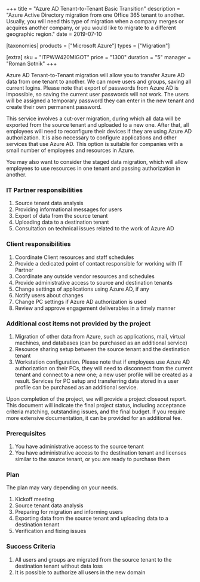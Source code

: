 +++
title = "Azure AD Tenant-to-Tenant Basic Transition"
description = "Azure Active Directory migration from one Office 365 tenant to another. Usually, you will need this type of migration when a company merges or acquires another company, or you would like to migrate to a different geographic region."
date = 2019-07-10

[taxonomies]
products = ["Microsoft Azure"]
types = ["Migration"]

[extra]
sku = "ITPWW420MIGOT"
price = "1300"
duration = "5"
manager = "Roman Sotnik"
+++

Azure AD Tenant-to-Tenant migration will allow you to transfer Azure AD
data from one tenant to another. We can move users and groups, saving
all current logins. Please note that export of passwords from Azure AD
is impossible, so saving the current user passwords will not work. The
users will be assigned a temporary password they can enter in
the new tenant and create their own permanent password.

This service involves a cut-over migration, during which all data will
be exported from the source tenant and uploaded to a new one.
After that, all employees will need to reconfigure their devices if they
are using Azure AD authorization. It is also necessary to configure
applications and other services that use Azure AD. This option is
suitable for companies with a small number of employees and resources in
Azure.

You may also want to consider the staged data migration, which will allow
employees to use resources in one tenant and passing authorization in
another.

### IT Partner responsibilities

1.  Source tenant data analysis
2.  Providing informational messages for users
3.  Export of data from the source tenant
4.  Uploading data to a destination tenant
5.  Consultation on technical issues related to the work of Azure AD

### Client responsibilities

1.  Coordinate Client resources and staff schedules
2.  Provide a dedicated point of contact responsible for working with IT
    Partner
3.  Coordinate any outside vendor resources and schedules
4.  Provide administrative access to source and destination tenants
5.  Change settings of applications using Azure AD, if any
6.  Notify users about changes
7.  Change PC settings if Azure AD authorization is used
8.  Review and approve engagement deliverables in a timely manner

### Additional cost items not provided by the project

1.  Migration of other data from Azure, such as applications, mail,
    virtual machines, and databases (can be purchased as an additional
    service)
2.  Resource sharing setup between the source tenant and the destination
    tenant
3.  Workstation configuration. Please note that if employees use Azure
    AD authorization on their PCs, they will need to disconnect from the
    current tenant and connect to a new one; a new user profile will be
    created as a result. Services for PC setup and transferring data
    stored in a user profile can be purchased as an additional service.

Upon completion of the project, we will provide a project closeout
report. This document will indicate the final project status, including
acceptance criteria matching, outstanding issues, and the final budget.
If you require more extensive documentation, it can be provided for an
additional fee.

### Prerequisites

1.  You have administrative access to the source tenant
2.  You have administrative access to the destination tenant and
    licenses similar to the source tenant, or you are ready to purchase
    them

### Plan

The plan may vary depending on your needs.

1.  Kickoff meeting
2.  Source tenant data analysis
3.  Preparing for migration and informing users
4.  Exporting data from the source tenant and uploading data to a
    destination tenant
5.  Verification and fixing issues

### Success Criteria

1.  All users and groups are migrated from the source tenant to the
    destination tenant without data loss
2.  It is possible to authorize all users in the new domain
